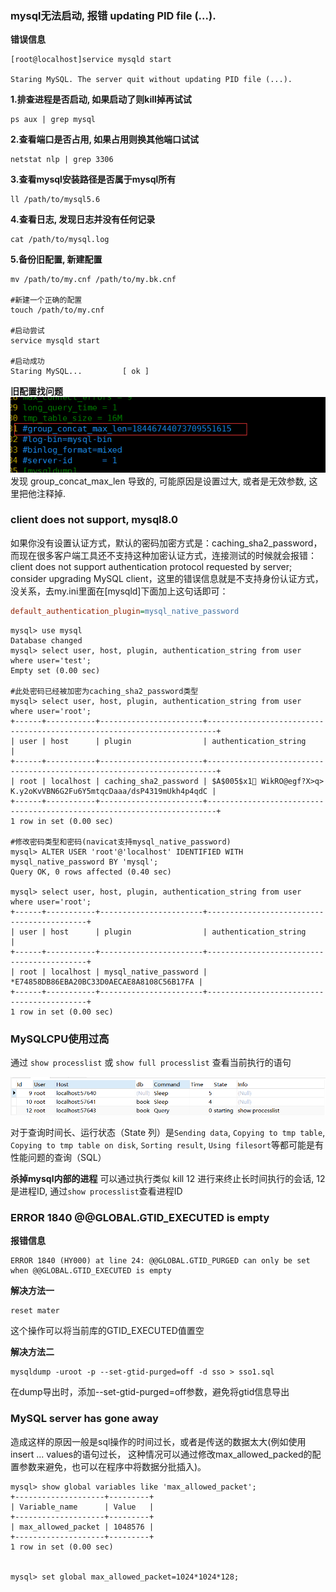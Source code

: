 ### mysql无法启动, 报错 updating PID file (...).

**错误信息**
```
[root@localhost]service mysqld start

Staring MySQL. The server quit without updating PID file (...).
```

**1.排查进程是否启动, 如果启动了则kill掉再试试**
```
ps aux | grep mysql
```

**2.查看端口是否占用, 如果占用则换其他端口试试**
```
netstat nlp | grep 3306
```

**3.查看mysql安装路径是否属于mysql所有**
```
ll /path/to/mysql5.6
```

**4.查看日志, 发现日志并没有任何记录**
```
cat /path/to/mysql.log
```

**5.备份旧配置, 新建配置**
```
mv /path/to/my.cnf /path/to/my.bk.cnf

#新建一个正确的配置
touch /path/to/my.cnf

#启动尝试
service mysqld start

#启动成功
Staring MySQL...         [ ok ]
```

**旧配置找问题**
![](/assets/20190412120141.png)
发现 group_concat_max_len 导致的, 可能原因是设置过大, 或者是无效参数, 这里把他注释掉.

### client does not support, mysql8.0

如果你没有设置认证方式，默认的密码加密方式是：caching_sha2_password，而现在很多客户端工具还不支持这种加密认证方式，连接测试的时候就会报错：client does not support  authentication protocol requested by server; consider upgrading MySQL client，这里的错误信息就是不支持身份认证方式，没关系，去my.ini里面在[mysqld]下面加上这句话即可：
```ini
default_authentication_plugin=mysql_native_password
```
```
mysql> use mysql
Database changed
mysql> select user, host, plugin, authentication_string from user where user='test';
Empty set (0.00 sec)

#此处密码已经被加密为caching_sha2_password类型
mysql> select user, host, plugin, authentication_string from user where user='root';
+------+-----------+-----------------------+------------------------------------------------------------------------+
| user | host      | plugin                | authentication_string                                                  |
+------+-----------+-----------------------+------------------------------------------------------------------------+
| root | localhost | caching_sha2_password | $A$005$x1 WikRO@egf?X>q> K.y2oKvVBN6G2Fu6Y5mtqcDaaa/dsP4319mUkh4p4qdC |
+------+-----------+-----------------------+------------------------------------------------------------------------+
1 row in set (0.00 sec)
	
#修改密码类型和密码(navicat支持mysql_native_password)
mysql> ALTER USER 'root'@'localhost' IDENTIFIED WITH mysql_native_password BY 'mysql';
Query OK, 0 rows affected (0.40 sec)

mysql> select user, host, plugin, authentication_string from user where user='root';
+------+-----------+-----------------------+-------------------------------------------+
| user | host      | plugin                | authentication_string                     |
+------+-----------+-----------------------+-------------------------------------------+
| root | localhost | mysql_native_password | *E74858DB86EBA20BC33D0AECAE8A8108C56B17FA |
+------+-----------+-----------------------+-------------------------------------------+
1 row in set (0.00 sec)
```

### MySQLCPU使用过高
通过 `show processlist` 或 `show full processlist` 查看当前执行的语句

![](/assets/20190412121119.png)

对于查询时间长、运行状态（State 列）是`Sending data`, `Copying to tmp table`, `Copying to tmp table on disk`, `Sorting result`, `Using filesort`等都可能是有性能问题的查询（SQL）

**杀掉mysql内部的进程**
可以通过执行类似 kill 12 进行来终止长时间执行的会话, 12是进程ID, 通过`show processlist`查看进程ID


### ERROR 1840 @@GLOBAL.GTID_EXECUTED is empty

**报错信息**
```
ERROR 1840 (HY000) at line 24: @@GLOBAL.GTID_PURGED can only be set when @@GLOBAL.GTID_EXECUTED is empty
```

**解决方法一**
```
reset mater
```
这个操作可以将当前库的GTID_EXECUTED值置空

**解决方法二**
```
mysqldump -uroot -p --set-gtid-purged=off -d sso > sso1.sql
```
在dump导出时，添加--set-gtid-purged=off参数，避免将gtid信息导出

### MySQL server has gone away
造成这样的原因一般是sql操作的时间过长，或者是传送的数据太大(例如使用insert ... values的语句过长， 这种情况可以通过修改max_allowed_packed的配置参数来避免，也可以在程序中将数据分批插入)。
```
mysql> show global variables like 'max_allowed_packet';
+--------------------+---------+
| Variable_name      | Value   |
+--------------------+---------+
| max_allowed_packet | 1048576 |
+--------------------+---------+
1 row in set (0.00 sec)


mysql> set global max_allowed_packet=1024*1024*128;
```
